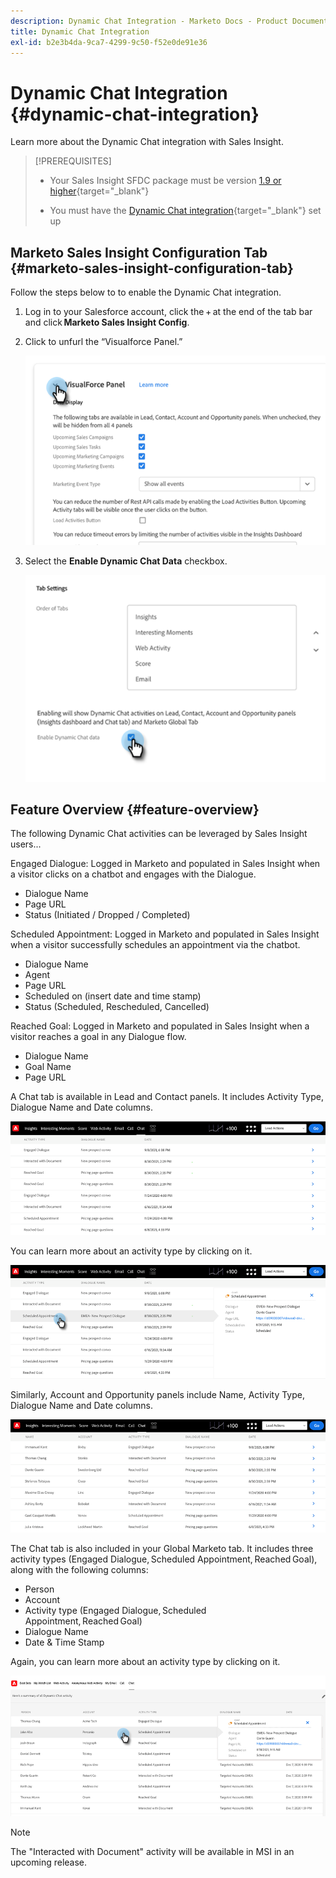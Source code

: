 ```yaml
---
description: Dynamic Chat Integration - Marketo Docs - Product Documentation
title: Dynamic Chat Integration
exl-id: b2e3b4da-9ca7-4299-9c50-f52e0de91e36
---
```

# Dynamic Chat Integration {#dynamic-chat-integration}

Learn more about the Dynamic Chat integration with Sales Insight.

>[!PREREQUISITES]
>
>* Your Sales Insight SFDC package must be version [1.9 or higher](/help/marketo/product-docs/marketo-sales-insight/msi-for-salesforce/upgrading/upgrading-your-msi-package.md){target="_blank"}
>
>* You must have the [Dynamic Chat integration](/help/marketo/product-docs/demand-generation/dynamic-chat/dynamic-chat-overview.md){target="_blank"} set up

## Marketo Sales Insight Configuration Tab {#marketo-sales-insight-configuration-tab}

Follow the steps below to to enable the Dynamic Chat integration.

1. Log in to your Salesforce account, click the + at the end of the tab bar and click **Marketo Sales Insight Config**.

1. Click to unfurl the “Visualforce Panel.”

   ![](assets/dynamic-chat-integration-1.png)

1. Select the **Enable Dynamic Chat Data** checkbox.

   ![](assets/dynamic-chat-integration-2.png)

## Feature Overview {#feature-overview}

The following Dynamic Chat activities can be leveraged by Sales Insight users...

Engaged Dialogue: Logged in Marketo and populated in Sales Insight when a visitor clicks on a chatbot and engages with the Dialogue.

* Dialogue Name
* Page URL
* Status (Initiated / Dropped / Completed)

Scheduled Appointment: Logged in Marketo and populated in Sales Insight when a visitor successfully schedules an appointment via the chatbot.

* Dialogue Name
* Agent
* Page URL
* Scheduled on (insert date and time stamp)
* Status (Scheduled, Rescheduled, Cancelled)

Reached Goal: Logged in Marketo and populated in Sales Insight when a visitor reaches a goal in any Dialogue flow.

* Dialogue Name
* Goal Name
* Page URL

A Chat tab is available in Lead and Contact panels. It includes Activity Type, Dialogue Name and Date columns.

   ![](assets/dynamic-chat-integration-3.png)

You can learn more about an activity type by clicking on it.  

   ![](assets/dynamic-chat-integration-4.png)

Similarly, Account and Opportunity panels include Name, Activity Type, Dialogue Name and Date columns.

   ![](assets/dynamic-chat-integration-5.png)

The Chat tab is also included in your Global Marketo tab. It includes three activity types (Engaged Dialogue, Scheduled Appointment, Reached Goal), along with the following columns:

* Person
* Account
* Activity type (Engaged Dialogue, Scheduled Appointment, Reached Goal)
* Dialogue Name
* Date & Time Stamp

Again, you can learn more about an activity type by clicking on it.

   ![](assets/dynamic-chat-integration-6.png)

>[!NOTE]
>
>The "Interacted with Document" activity will be available in MSI in an upcoming release.
